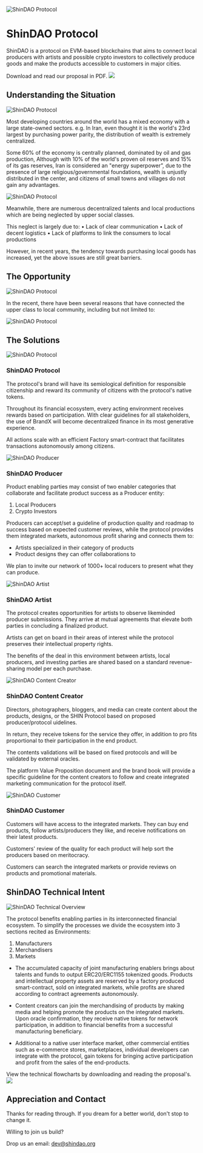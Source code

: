 ![ShinDAO Protocol](./assets/imgs/ShinDAO-header-img.jpg)

# ShinDAO Protocol

ShinDAO is a protocol on EVM-based blockchains that aims to connect local producers with artists and possible crypto investors to collectively produce goods and make the products accessible to customers in major cities.

Download and read our proposal in PDF.
[<img src="./assets/imgs/shindao-download-proposal.jpg">](./ShinDAO%20Proposal%20to%20UNICEF.pdf)


## Understanding the Situation
![ShinDAO Protocol](./assets/imgs/shindao-situation-alpha.jpg)

Most developing countries around the world has a mixed economy with a large state-owned sectors. e.g. In Iran, even thought it is the world's 23rd largest by purchasing power parity, the distribution of wealth is extremely centralized.

Some 60% of the economy is centrally planned, dominated by oil and gas production, Although with 10% of the world's proven oil reserves and 15% of its gas reserves, Iran is considered an "energy superpower”, due to the presence of large religious/governmental foundations, wealth is unjustly distributed in the center, and citizens of small towns and villages do not gain any advantages.

![ShinDAO Protocol](./assets/imgs/shindao-centeralized-wealth-economy.png)

Meanwhile, there are numerous decentralized
talents and local productions which are being
neglected by upper social classes.

This neglect is largely due to:
• Lack of clear communication
• Lack of decent logistics
• Lack of platforms to link the consumers to local productions

However, in recent years, the tendency towards
purchasing local goods has increased, yet the
above issues are still great barriers.

## The Opportunity
![ShinDAO Protocol](./assets/imgs/shindao-opportunity-alpha.jpg)

In the recent, there have been several reasons that have connected
the upper class to local community, including but not limited to:

![ShinDAO Protocol](./assets/imgs/shindao-opportunity-spread.jpg)


## The Solutions

![ShinDAO Protocol](./assets/imgs/shindao-solusion-protocol.jpg)

### ShinDAO Protocol
The protocol's brand will have its
semiological definition for responsible citizenship and reward its community of citizens with the protocol's native tokens.

Throughout its financial ecosystem, every acting environment receives rewards based on participation.
With clear guidelines for all stakeholders, the use of BrandX will become decentralized finance in its most generative experience.

All actions scale with an efficient Factory smart-contract that facilitates transactions autonomously among citizens.


![ShinDAO Producer](./assets/imgs/shindao-solusion-producers.jpg)
### ShinDAO Producer
Product enabling parties may consist of two enabler categories that collaborate and facilitate product success as a Producer entity:

1. Local Producers
2. Crypto Investors

Producers can accept/set a guideline of production quality and roadmap to success based on expected customer reviews, while the protocol  provides them integrated markets, autonomous profit sharing and connects them to:

- Artists specialized in their category of products
- Product designs they can offer collaborations to

We plan to invite our network of 1000+ local roducers to present what they can produce.

![ShinDAO Artist](./assets/imgs/shindao-solusion-artists.jpg)
### ShinDAO Artist
The protocol creates opportunities for artists to observe likeminded producer submissions. They arrive at mutual agreements that elevate both parties in concluding a finalized product.

Artists can get on board in their areas of interest while the protocol preserves their intellectual property rights.

The benefits of the deal in this environment between artists, local producers, and investing parties are shared based on a standard revenue-sharing model per each purchase.

![ShinDAO Content Creator](./assets/imgs/shindao-solusion-content-creators.jpg)
### ShinDAO Content Creator
Directors, photographers, bloggers, and media can create content about the products, designs, or the SHIN Protocol based on proposed producer/protocol uidelines.

In return, they receive tokens for the service they offer, in addition to pro fits proportional to their participation in the end product.

The contents validations will be based on fixed protocols and will be validated by external oracles.

The platform Value Proposition document and the brand book will provide a specific guideline for the content creators to follow and create integrated marketing communication for the protocol itself.


![ShinDAO Customer](./assets/imgs/shindao-solusion-customers.jpg)
### ShinDAO Customer
Customers will have access to the integrated markets. They can buy end products, follow artists/producers they like, and receive notifications on their latest products.

Customers' review of the quality for each product will help sort the producers based on meritocracy.

Customers can search the integrated markets or provide
reviews on products and promotional materials.



## ShinDAO Technical Intent
![ShinDAO Technical Overview](./assets/imgs/tech-description.jpg)

The protocol benefits enabling parties in its interconnected financial ecosystem. To simplify the processes we divide the ecosystem into 3 sections recited as Environments:

1. Manufacturers
2. Merchandisers
3. Markets

- The accumulated capacity of joint manufacturing enablers brings about talents and funds to output ERC20/ERC1155 tokenized goods. Products and intellectual property assets are reserved by a factory produced smart-contract, sold on integrated markets, while profits are shared according to contract agreements autonomously.

- Content creators can join the merchandising of products by making media and helping promote the products on the integrated markets. Upon oracle confirmation, they receive native tokens for network participation, in addition to financial benefits from a successful manufacturing beneficiary.

- Additional to a native user interface market, other commercial entities such as e-commerce stores, marketplaces, individual developers can integrate with the protocol, gain tokens for bringing active participation and profit from the sales of the end-products.

View the technical flowcharts by downloading and reading the proposal's.
[<img src="./assets/imgs/shindao-download-proposal.jpg">](./ShinDAO%20Proposal%20to%20UNICEF.pdf)

## Appreciation and Contact
Thanks for reading through. If you dream for a better world, don't stop to change it. 

Willing to join us build? 

Drop us an email: 
[dev@shindao.org](mailto:dev@shindao.org)




